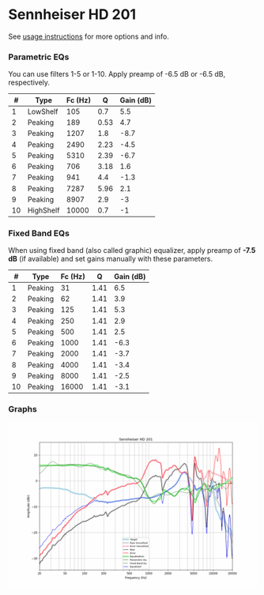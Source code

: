 # Sennheiser HD 201
See [usage instructions](https://github.com/jaakkopasanen/AutoEq#usage) for more options and info.

### Parametric EQs
You can use filters 1-5 or 1-10. Apply preamp of -6.5 dB or -6.5 dB, respectively.

|   # | Type      |   Fc (Hz) |    Q |   Gain (dB) |
|-----|-----------|-----------|------|-------------|
|   1 | LowShelf  |       105 | 0.7  |         5.5 |
|   2 | Peaking   |       189 | 0.53 |         4.7 |
|   3 | Peaking   |      1207 | 1.8  |        -8.7 |
|   4 | Peaking   |      2490 | 2.23 |        -4.5 |
|   5 | Peaking   |      5310 | 2.39 |        -6.7 |
|   6 | Peaking   |       706 | 3.18 |         1.6 |
|   7 | Peaking   |       941 | 4.4  |        -1.3 |
|   8 | Peaking   |      7287 | 5.96 |         2.1 |
|   9 | Peaking   |      8907 | 2.9  |        -3   |
|  10 | HighShelf |     10000 | 0.7  |        -1   |

### Fixed Band EQs
When using fixed band (also called graphic) equalizer, apply preamp of **-7.5 dB** (if available) and set gains manually with these parameters.

|   # | Type    |   Fc (Hz) |    Q |   Gain (dB) |
|-----|---------|-----------|------|-------------|
|   1 | Peaking |        31 | 1.41 |         6.5 |
|   2 | Peaking |        62 | 1.41 |         3.9 |
|   3 | Peaking |       125 | 1.41 |         5.3 |
|   4 | Peaking |       250 | 1.41 |         2.9 |
|   5 | Peaking |       500 | 1.41 |         2.5 |
|   6 | Peaking |      1000 | 1.41 |        -6.3 |
|   7 | Peaking |      2000 | 1.41 |        -3.7 |
|   8 | Peaking |      4000 | 1.41 |        -3.4 |
|   9 | Peaking |      8000 | 1.41 |        -2.5 |
|  10 | Peaking |     16000 | 1.41 |        -3.1 |

### Graphs
![](./Sennheiser%20HD%20201.png)
